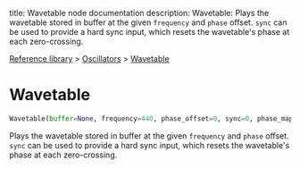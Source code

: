 title: Wavetable node documentation
description: Wavetable: Plays the wavetable stored in buffer at the given `frequency` and `phase` offset. `sync` can be used to provide a hard sync input, which resets the wavetable's phase at each zero-crossing.

[Reference library](../../index.md) > [Oscillators](../index.md) > [Wavetable](index.md)

# Wavetable

```python
Wavetable(buffer=None, frequency=440, phase_offset=0, sync=0, phase_map=None)
```

Plays the wavetable stored in buffer at the given `frequency` and `phase` offset. `sync` can be used to provide a hard sync input, which resets the wavetable's phase at each zero-crossing.

